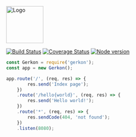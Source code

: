 <img src="https://rawgit.com/gerkon/gerkon/gh-pages/www/images/logo_full.svg" height="100" alt="Logo" />

[![Build Status](http://travis-ci.org/gerkon/gerkon.svg?branch=master)](https://travis-ci.org/gerkon/gerkon)
[![Coverage Status](https://coveralls.io/repos/gerkon/gerkon/badge.svg?branch=master&service=github)](https://coveralls.io/github/gerkon/gerkon?branch=master)
[![Node version](https://img.shields.io/node/v/gerkon.svg)](https://www.npmjs.com/package/gerkon)

```js
const Gerkon = require('gerkon');
const app = new Gerkon();

app.route('/', (req, res) => {
		res.send('Index page');
	})
	.route('/hello{world}', (req, res) => {
		res.send('Hello world!');
	})
	.route('*', (req, res) => {
		res.sendCode(404, 'not found');
	})
	.listen(8080);
```

